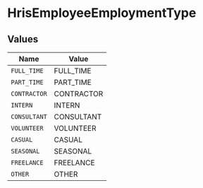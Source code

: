 # HrisEmployeeEmploymentType


## Values

| Name         | Value        |
| ------------ | ------------ |
| `FULL_TIME`  | FULL_TIME    |
| `PART_TIME`  | PART_TIME    |
| `CONTRACTOR` | CONTRACTOR   |
| `INTERN`     | INTERN       |
| `CONSULTANT` | CONSULTANT   |
| `VOLUNTEER`  | VOLUNTEER    |
| `CASUAL`     | CASUAL       |
| `SEASONAL`   | SEASONAL     |
| `FREELANCE`  | FREELANCE    |
| `OTHER`      | OTHER        |